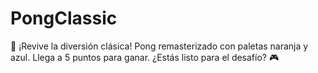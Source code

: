 # PongClassic
🏓 ¡Revive la diversión clásica! Pong remasterizado con paletas naranja y azul. Llega a 5 puntos para ganar. ¿Estás listo para el desafío? 🎮
